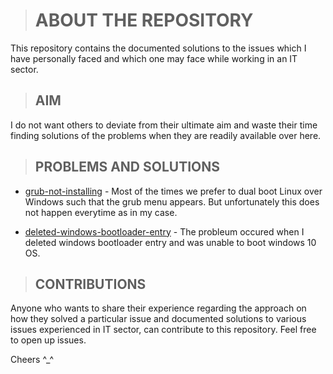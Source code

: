 ># ABOUT THE REPOSITORY

This repository contains the documented solutions to the issues which I have personally faced and which one may face while working in an IT sector.

>## AIM
I do not want others to deviate from their ultimate aim and waste their time finding solutions of the problems when they are readily available over here.


>## PROBLEMS AND SOLUTIONS

* [grub-not-installing] - Most of the times we prefer to dual boot Linux over Windows such that the grub menu appears. But unfortunately this does not happen everytime as in my case. 

* [deleted-windows-bootloader-entry] - The probleum occured when I deleted windows bootloader entry and was unable to boot windows 10 OS.



>## CONTRIBUTIONS
Anyone who wants to share their experience regarding the approach on how they solved a particular issue and documented solutions to various issues experienced in IT sector, can contribute to this repository. Feel free to open up issues. 

Cheers ^_^

[grub-not-installing]: ./grub-not-installing/grub-not-installing.md
[deleted-windows-bootloader-entry]: ./deleted-windows-bootloader-entry/deleted-windows-bootloader-entry.md